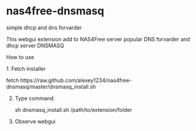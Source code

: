 nas4free-dnsmasq
================

simple dhcp and dns forvarder

This webgui extension add to NAS4Free server popular DNS forvarder and dhcp server DNSMASQ 

How to use
<p>1. Fetch installer <p>fetch https://raw.github.com/alexey1234/nas4free-dnsmasq/master/dnsmasq_install.sh

2. Type command: <p>sh dnsmasq_install.sh /path/to/extension/folder

3. Observe webgui
